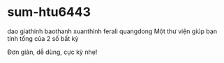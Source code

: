 # sum-htu6443
dao
giathinh
baothanh
xuanthinh
ferali
quangdong
Một thư viện giúp bạn tính tổng của 2 số bất kỳ

Đơn giản, dễ dùng, cực kỳ nhẹ!
